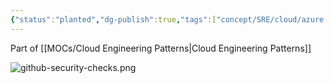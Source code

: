 ```yaml
---
{"status":"planted","dg-publish":true,"tags":["concept/SRE/cloud/azure /sdk","best-practices","concept/SRE/cloud/azure","review"],"ms-learn-url":"https://learn.microsoft.com/en-us/azure/cloud-adoption-framework/scenarios/github-velocity/#cloud-pattern-components-and-best-practices","creation_date":"2024-05-02 18:40","permalink":"/concepts/cloud-pattern-components-and-best-practices/","dgPassFrontmatter":true}
---
```


Part of [[MOCs/Cloud Engineering Patterns\|Cloud Engineering Patterns]]

![github-security-checks.png](/img/user/images/github-security-checks.png)
